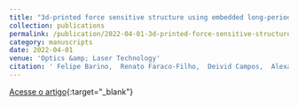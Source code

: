 ```yaml
---
title: "3d-printed force sensitive structure using embedded long-period fiber grating"
collection: publications
permalink: /publication/2022-04-01-3d-printed-force-sensitive-structure-using-embedded-long-period-fiber-grating
category: manuscripts
date: 2022-04-01
venue: 'Optics &amp; Laser Technology'
citation: ' Felipe Barino,  Renato Faraco-Filho,  Deivid Campos,  Alexandre Santos, &quot;3d-printed force sensitive structure using embedded long-period fiber grating.&quot; Optics &amp;amp; Laser Technology, 2022.'
---
```

[Acesse o artigo](https://linkinghub.elsevier.com/retrieve/pii/S0030399221007854){:target="_blank"}

